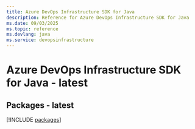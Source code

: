 ```yaml
---
title: Azure DevOps Infrastructure SDK for Java
description: Reference for Azure DevOps Infrastructure SDK for Java
ms.date: 09/03/2025
ms.topic: reference
ms.devlang: java
ms.service: devopsinfrastructure
---
```

# Azure DevOps Infrastructure SDK for Java - latest
## Packages - latest
[!INCLUDE [packages](devops-infrastructure-index.md)]
